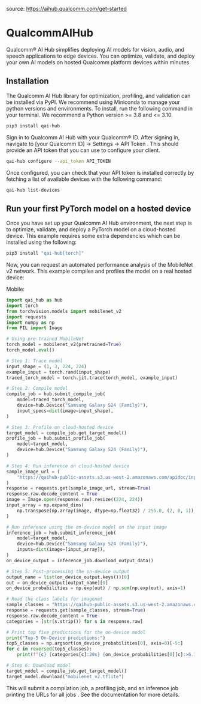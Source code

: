 source: https://aihub.qualcomm.com/get-started

# QualcommAIHub

Qualcomm® AI Hub simplifies deploying AI models for vision, audio, and speech applications to edge devices. You can optimize, validate, and deploy your own AI models on hosted Qualcomm platform devices within minutes

## Installation

The Qualcomm AI Hub library for optimization, profiling, and validation can be installed via PyPI. We recommend using Miniconda to manage your python versions and environments. To install, run the following command in your terminal. We recommend a Python version >= 3.8 and <= 3.10.

```bash
pip3 install qai-hub
```

Sign in to 
Qualcomm AI Hub
 with your Qualcomm® ID. After signing in, navigate to 
[your Qualcomm ID] → Settings → API Token
. This should provide an API token that you can use to configure your client.

```bash
qai-hub configure --api_token API_TOKEN
```

Once configured, you can check that your API token is installed correctly by fetching a list of available devices with the following command:

```bash
qai-hub list-devices
```

## Run your first PyTorch model on a hosted device

Once you have set up your Qualcomm AI Hub environment, the next step is to optimize, validate, and deploy a PyTorch model on a cloud-hosted device. This example requires some extra dependencies which can be installed using the following:

```bash
pip3 install "qai-hub[torch]"
```
Now, you can request an automated performance analysis of the MobileNet v2 network. This example compiles and profiles the model on a real hosted device:

Mobile:
```python
import qai_hub as hub
import torch
from torchvision.models import mobilenet_v2
import requests
import numpy as np
from PIL import Image

# Using pre-trained MobileNet
torch_model = mobilenet_v2(pretrained=True)
torch_model.eval()

# Step 1: Trace model
input_shape = (1, 3, 224, 224)
example_input = torch.rand(input_shape)
traced_torch_model = torch.jit.trace(torch_model, example_input)

# Step 2: Compile model
compile_job = hub.submit_compile_job(
    model=traced_torch_model,
    device=hub.Device("Samsung Galaxy S24 (Family)"),
    input_specs=dict(image=input_shape),
)

# Step 3: Profile on cloud-hosted device
target_model = compile_job.get_target_model()
profile_job = hub.submit_profile_job(
    model=target_model,
    device=hub.Device("Samsung Galaxy S24 (Family)"),
)

# Step 4: Run inference on cloud-hosted device
sample_image_url = (
    "https://qaihub-public-assets.s3.us-west-2.amazonaws.com/apidoc/input_image1.jpg"
)
response = requests.get(sample_image_url, stream=True)
response.raw.decode_content = True
image = Image.open(response.raw).resize((224, 224))
input_array = np.expand_dims(
    np.transpose(np.array(image, dtype=np.float32) / 255.0, (2, 0, 1)), axis=0
)

# Run inference using the on-device model on the input image
inference_job = hub.submit_inference_job(
    model=target_model,
    device=hub.Device("Samsung Galaxy S24 (Family)"),
    inputs=dict(image=[input_array]),
)
on_device_output = inference_job.download_output_data()

# Step 5: Post-processing the on-device output
output_name = list(on_device_output.keys())[0]
out = on_device_output[output_name][0]
on_device_probabilities = np.exp(out) / np.sum(np.exp(out), axis=1)

# Read the class labels for imagenet
sample_classes = "https://qaihub-public-assets.s3.us-west-2.amazonaws.com/apidoc/imagenet_classes.txt"
response = requests.get(sample_classes, stream=True)
response.raw.decode_content = True
categories = [str(s.strip()) for s in response.raw]

# Print top five predictions for the on-device model
print("Top-5 On-Device predictions:")
top5_classes = np.argsort(on_device_probabilities[0], axis=0)[-5:]
for c in reversed(top5_classes):
    print(f"{c} {categories[c]:20s} {on_device_probabilities[0][c]:>6.1%}")

# Step 6: Download model
target_model = compile_job.get_target_model()
target_model.download("mobilenet_v2.tflite")
```

This will submit a compilation job, a profiling job, and an inference job printing the URLs 
for all jobs
. See the 
documentation
 for more details.
